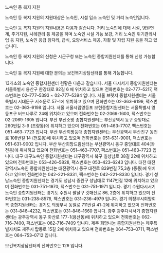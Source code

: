 노숙인 등 복지 지원

노숙인 등 복지 지원의 지원대상은 노숙인, 시설 입소 노숙인 및 거리 노숙인입니다.

노숙인 등 복지 지원의 지원내용은 다음과 같습니다.
거리 노숙인에 대해 시설, 병원연계, 주거지원, 사례관리 등 제공을 하며 노숙인 시설 기능 보강, 거리 노숙인 위기관리사업 등 지원, 노숙인 응급 잠자리, 급식, 요양서비스 제공, 자활 및 자립 지원 등을 하고 있습니다.

노숙인 등 복지 지원의 신청은 시군구청 또는 노숙인 종합지원센터를 통해 신청 가능합니다.

노숙인 등 복지 지원에 대한 문의는 보건복지상담센터를 통해 가능합니다. 


13개소의 노숙인 종합지원센터 현황은 다음과 같습니다.
서울 다시서기 종합지원센터는 서울특별시 용산구 한강대로 92길 6 에 위치하고 있으며 전화번호는 02–777–5217, 팩스번호는 02–777–5393 ~ 02–777–5394 입니다.
서울 브릿지 종합지원센터는 서울특별시 서대문구 서소문로 57–1에 위치하고 있으며 전화번호는 02–363–9199, 팩스번호는 02–363–9198 입니다.
서울 서울시립영등포 보현종합지원센터는 서울특별시 영등포구 버드나루로 24에 위치하고 있으며 전화번호는 02-2069-1600, 팩스번호는 02-2069-1605 입니다.
부산 부산소망 종합지원센터는 부산광역시 동구 중앙대로 260번길 3-9 (초량동)에 위치하고 있으며 전화번호는 051–463–7707, 팩스번호는 051–463–7723 입니다.
부산 부산희망등대 종합지원센터는 부산광역시 부산진구 동천로 108번길 14 (전포동)에 위치하고 있으며 전화번호는 051-631-9001, 팩스번호는 051-631-9002 입니다.
부산 부산희망드림센터는 부산광역시 동구 중앙대로 404(좌천동)에 위치하고 있으며 전화번호는 051–463–7707, 팩스번호는 051–463–7723 입니다.
대구 대구노숙인 종합지원센터는 대구광역시 북구 칠성남로 38길 22에 위치하고 있으며 전화번호는 053–426–5828, 팩스번호는 053–423–6243 입니다.
대전 대전광역시노숙인 종합지원센터는 대전광역시 동구 대전로 839번길 75,3층 (중동)에 위치하고 있으며 전화번호는 042–221–8331, 팩스번호는 042–221–8330  입니다.
경기 성남노숙인 종합지원센터는 경기도 성남시 중원구 성남대로 1147번길 12에 위치하고 있으며 전화번호는 031–751–1970, 팩스번호는 031–751–1971 입니다.
경기 수원다시서기노숙인 종합지원센터는 경기도 수원시 팔달구 갓매산로 86, 2층에 위치하고 있으며 전화번호는 031–238–8579, 팩스번호는 031–236–4979 입니다.
경기 의정부시희망회복 종합지원센터는 경기도 의정부시 동일로 711번길 41–2에 위치하고 있으며 전화번호는 031–846–4232, 팩스번호는 031–846–1660 입니다.
광주 광주다시서기 종합지원센터는 광주광역시 동구 화산로 177-1(용산동)에 위치하고 있으며 전화번호는 062-716-7400, 팩스번호는 062-716-7409 입니다.
제주 희망나눔 종합지원센터는 제주특별자치도 제주시 탑동로 15길 2에 위치하고 있으며 전화번호는 064–753–0711, 팩스번호는 064–753–0712 입니다.

보건복지상담센터의 전화번호는 129 입니다.
